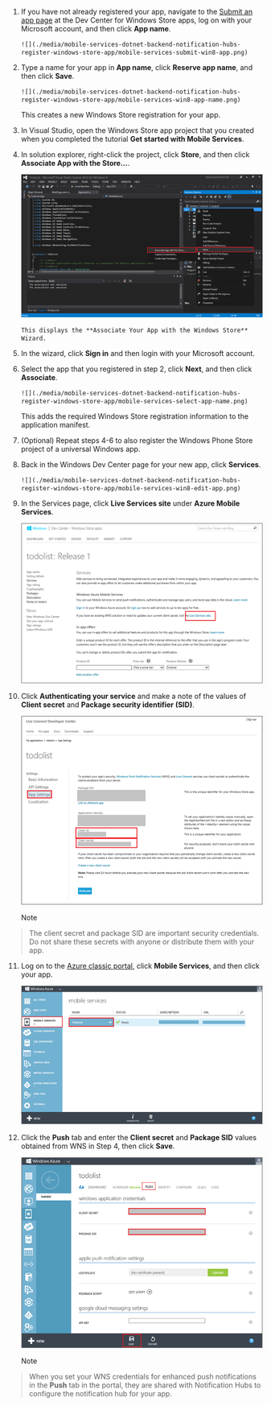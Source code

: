 

1. If you have not already registered your app, navigate to the [Submit an app page](http://go.microsoft.com/fwlink/p/?LinkID=266582) at the Dev Center for Windows Store apps, log on with your Microsoft account, and then click **App name**.

       ![](./media/mobile-services-dotnet-backend-notification-hubs-register-windows-store-app/mobile-services-submit-win8-app.png)
2. Type a name for your app in **App name**, click **Reserve app name**, and then click **Save**.

       ![](./media/mobile-services-dotnet-backend-notification-hubs-register-windows-store-app/mobile-services-win8-app-name.png)

    This creates a new Windows Store registration for your app.
3. In Visual Studio, open the Windows Store app project that you created when you completed the tutorial **Get started with Mobile Services**.

4. In solution explorer, right-click the project, click **Store**, and then click **Associate App with the Store...**. 

      ![](./media/mobile-services-dotnet-backend-notification-hubs-register-windows-store-app/mobile-services-store-association.png)

       This displays the **Associate Your App with the Windows Store** Wizard.
5. In the wizard, click **Sign in** and then login with your Microsoft account.

6. Select the app that you registered in step 2, click **Next**, and then click **Associate**.

       ![](./media/mobile-services-dotnet-backend-notification-hubs-register-windows-store-app/mobile-services-select-app-name.png)

    This adds the required Windows Store registration information to the application manifest.    
7. (Optional) Repeat steps 4-6 to also register the Windows Phone Store project of a universal Windows app.

8. Back in the Windows Dev Center page for your new app, click **Services**. 

       ![](./media/mobile-services-dotnet-backend-notification-hubs-register-windows-store-app/mobile-services-win8-edit-app.png) 
9. In the Services page, click **Live Services site** under **Azure Mobile Services**.

    ![](./media/mobile-services-javascript-backend-register-windows-store-app/mobile-services-win8-edit2-app.png)

10. Click **Authenticating your service** and make a note of the values of **Client secret** and **Package security identifier (SID)**. 

       ![](./media/mobile-services-dotnet-backend-notification-hubs-register-windows-store-app/mobile-services-win8-app-push-auth.png)

    > [!NOTE]
> The client secret and package SID are important security credentials. Do not share these secrets with anyone or distribute them with your app. 
> 
11. Log on to the [Azure classic portal](https://manage.windowsazure.com/), click **Mobile Services**, and then click your app.

       ![](./media/mobile-services-dotnet-backend-notification-hubs-register-windows-store-app/mobile-services-selection.png)

12. Click the **Push** tab and enter the **Client secret** and **Package SID** values obtained from WNS in Step 4, then click **Save**.    

       ![](./media/mobile-services-dotnet-backend-notification-hubs-register-windows-store-app/mobile-push-tab.png)

    > [!NOTE]
> When you set your WNS credentials for enhanced push notifications in the **Push** tab in the portal, they are shared with Notification Hubs to configure the notification hub for your app.
> 
> 

<!-- URLs. -->

[Submit an app page]: http://go.microsoft.com/fwlink/p/?LinkID=266582
